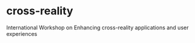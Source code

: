 # cross-reality
International Workshop on Enhancing cross-reality applications and user experiences
